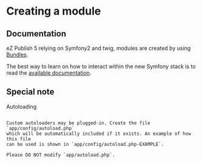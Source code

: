 Creating a module
=================

Documentation
-------------

eZ Publish 5 relying on Symfony2 and twig, modules are created by using
[Bundles](http://symfony.com/doc/current/bundles/).

The best way to learn on how to interact within the new Symfony stack is to
read the [available documentation](http://symfony.com/doc/current/book/page_creation.html).

Special note
------------

Autoloading
~~~~~~~~~~~

Custom autoloaders may be plugged-in. Create the file `app/config/autoload.php`
which will be automatically included if it exists. An example of how this file
can be used is shown in `app/config/autoload.php-EXAMPLE`.

Please DO NOT modify `app/autoload.php`.
